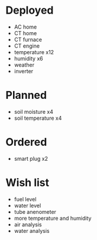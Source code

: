 # Deployed

- AC home
- CT home 
- CT furnace
- CT engine
- temperature x12
- humidity x6
- weather
- inverter

# Planned

- soil moisture x4
- soil temperature x4

# Ordered

- smart plug x2

# Wish list

- fuel level
- water level
- tube anenometer
- more temperature and humidity
- air analysis
- water analysis
